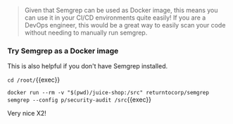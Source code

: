 
> Given that Semgrep can be used as Docker image, this means you can use it in your CI/CD environments quite easily! If you are a DevOps engineer, this would be a great way to easily scan your code without needing to manually run semgrep.


### Try Semgrep as a Docker image
This is also helpful if you don't have Semgrep installed.

`cd /root/`{{exec}}

`docker run --rm -v "$(pwd)/juice-shop:/src" returntocorp/semgrep semgrep --config p/security-audit /src`{{exec}}

Very nice X2!